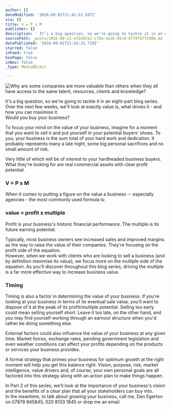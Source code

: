 ```yaml
---
author: []
dateModified: '2016-09-01T21:41:53.597Z'
via: {}
title: V = P x M
publisher: {}
description: ' It’s a big question, so we’re going to tackle it in an eight-part blog series. Over the next few weeks, we’ll look at exactly value is, what drives it - and how you can maximise it. Would you buy your business?'
sourcePath: _posts/2016-08-21-e35dd312-c70a-4e2b-95c9-df79f07f2906.md
datePublished: '2016-09-01T21:42:31.719Z'
starred: false
inFeed: true
hasPage: false
inNav: false
_type: MediaObject

---
```

![Why are some companies are more valuable than others when they all have access to the same talent, resources, clients and knowledge?](https://the-grid-user-content.s3-us-west-2.amazonaws.com/3f2d1e49-c1ec-4698-94f2-c6e8817ca298.jpg)

It's a big question, so we're going to tackle it in an eight-part blog series. Over the next few weeks, we'll look at exactly value is, what drives it - and how you can maximise it.  
Would you buy your business?

To focus your mind on the value of your business, imagine for a moment that you want to sell it and put yourself in your potential buyers' shoes. To you, your business is the sum total of your hard work and dedication. It probably represents many a late night, some big personal sacrifices and no small amount of risk.

Very little of which will be of interest to your hardheaded business buyers. What they're looking for are real commercial assets with clear profit potential.

### V = P x M

When it comes to putting a figure on the value a business -- especially agencies - the most commonly used formula is:

### value = profit x multiple

Profit is your business's historic financial performance. The multiple is its future earning potential.

Typically, most business owners see increased sales and improved margins as the way to raise the value of their companies. They're focusing on the profit side of the equation.  
However, when we work with clients who are looking to sell a business (and by definition maximise its value), we focus more on the multiple side of the equation. As you'll discover throughout this blog series, driving the multiple is a far more effective way to increase business value.

### Timing

Timing is also a factor in determining the value of your business. If you're looking at your business in terms of its eventual sale value, you'll want to dispose of it at the peak of its profit/multiple potential. Selling too early could mean selling yourself short. Leave it too late, on the other hand, and you may find yourself working through an earnout structure when you'd rather be doing something else.

External factors could also influence the value of your business at any given time. Market forces, exchange rates, pending government legislation and even weather conditions can affect your profits depending on the products or services your business provides.

A formal strategy that primes your business for optimum growth at the right moment will help you get this balance right. Vision, purpose, risk, market intelligence, value drivers and, of course, your own personal goals are all factored into this strategy along with an action plan to make things happen.

In Part 2 of this series, we'll look at the importance of your business's vision and the benefits of a clear plan that all your stakeholders can buy into.  
In the meantime, to talk about growing your business, call me, Dan Egerton on 07879 845845, 020 8133 1845 or drop me an email.